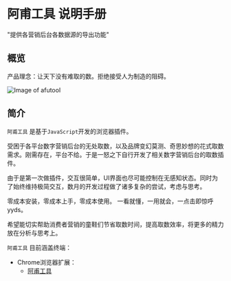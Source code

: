 # 阿甫工具 说明手册

"提供各营销后台各数据源的导出功能"

## 概览

产品理念：让天下没有难取的数。拒绝接受人为制造的阻碍。

![Image of afutool](https://github.com/dengchengfu/tool_docs/blob/main/assets/logo.png)


## 简介

`阿甫工具` 是基于`JavaScript`开发的浏览器插件。

受困于各平台数字营销后台的无处取数，以及品牌变幻莫测、奇思妙想的花式取数需求。刚需存在，平台不给。于是一怒之下自行开发了相关数字营销后台的取数插件。

由于是第一次做插件，交互很简单，UI界面也尽可能控制在无感知状态。同时为了始终维持极简交互，数月的开发过程做了诸多复杂的尝试，考虑与思考。

零成本安装，零成本上手，零成本使用。
一看就懂，一用就会，一点击即惊呼yyds。

希望能切实帮助消费者营销的童鞋们节省取数时间，提高取数效率，将更多的精力放在分析与思考上。

`阿甫工具` 目前涵盖终端：

- Chrome浏览器扩展：
    - [阿甫工具](https://d97gi4px3j.feishu.cn/sheets/shtcnprcQkGea8LdPwZnCdP5rNc?sheet=eqT6sU&table=tbl4Qq6fbWDifSih&view=vewAQskBlK) 
